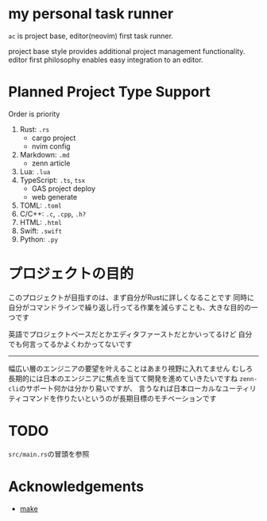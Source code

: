 # my personal task runner

`ac` is project base, editor(neovim) first task runner.

project base style provides additional project management functionality. editor first philosophy
enables easy integration to an editor.

# Planned Project Type Support

Order is priority

1. Rust: `.rs`
   - cargo project
   - nvim config
1. Markdown: `.md`
   - zenn article
1. Lua: `.lua`
1. TypeScript: `.ts`, `tsx`
   - GAS project deploy
   - web generate
1. TOML: `.toml`
1. C/C++: `.c`, `.cpp`, `.h?`
1. HTML: `.html`
1. Swift: `.swift`
1. Python: `.py`

# プロジェクトの目的

このプロジェクトが目指すのは、まず自分がRustに詳しくなることです
同時に自分がコマンドラインで繰り返し行ってる作業を減らすことも、大きな目的の一つです

英語でプロジェクトベースだとかエディタファーストだとかいってるけど
自分でも何言ってるかよくわかってないです

---
幅広い層のエンジニアの要望を叶えることはあまり視野に入れてません
むしろ長期的には日本のエンジニアに焦点を当てて開発を進めていきたいですね
`zenn-cli`のサポート何かは分かり易いですが、
言うなれば日本ローカルなユーティリティコマンドを作りたいというのが長期目標のモチベーションです

# TODO

`src/main.rs`の冒頭を参照

# Acknowledgements

- [make](https://www.gnu.org/software/make/)

